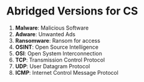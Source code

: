 # Abridged Versions for CS

1. **Malware**: Malicious Software
2. **Adware**: Unwanted Ads
3. **Ransomware**: Ransom for access
4. **OSINT**: Open Source Intelligence
5. **OSI**: Open System Interconnection
6. **TCP**: Transmission Control Protocol
7. **UDP**: User Datagram Protocol
8. **ICMP**:  Internet Control Message Protocol

